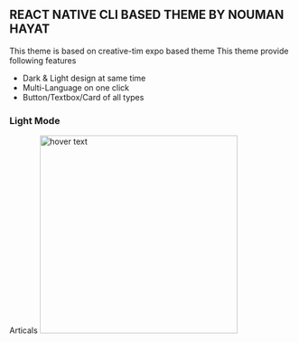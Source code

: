 ## REACT NATIVE CLI BASED THEME BY NOUMAN HAYAT 
This theme is based on creative-tim expo based theme 
This theme provide following features
- Dark & Light design at same time
- Multi-Language on one click
- Button/Textbox/Card of all types

### Light Mode 
Articals
  <img src="https://noumanhayat.com/Theme_Photos/light_Home.PNG" width="350" title="hover text">
